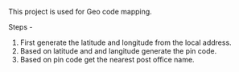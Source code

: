 This project is used for Geo code mapping.

Steps - 

1. First generate the latitude and longitude from the local address.
2. Based on latitude and and langitude generate the pin code.
3. Based on pin code get the nearest post office name.
